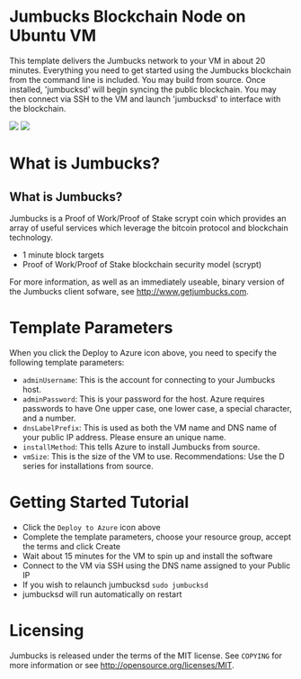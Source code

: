 # Jumbucks Blockchain Node on Ubuntu VM

This template delivers the Jumbucks network to your VM in about 20 minutes.  Everything you need to get started using the Jumbucks blockchain from the command line is included. 
You may build from source.  Once installed, 'jumbucksd' will begin syncing the public blockchain. 
You may then connect via SSH to the VM and launch 'jumbucksd' to interface with the blockchain.

<a href="https://portal.azure.com/#create/Microsoft.Template/uri/https%3A%2F%2Fraw.githubusercontent.com%2FAzure%2Fazure-quickstart-templates%2Fmaster%2Fjumbucks-blockchain-ubuntu%2Fazuredeploy.json" target="_blank"><img src="http://azuredeploy.net/deploybutton.png"/></a>
<a href="http://armviz.io/#/?load=https%3A%2F%2Fraw.githubusercontent.com%2FAzure%2Fazure-quickstart-templates%2Fmaster%2Fjumbucks-blockchain-ubuntu%2Fazuredeploy.json" target="_blank"><img src="http://armviz.io/visualizebutton.png"/></a>

# What is Jumbucks?

What is Jumbucks?
----------------

Jumbucks is a Proof of Work/Proof of Stake scrypt coin which provides an array of useful services
which leverage the bitcoin protocol and blockchain technology.

 - 1 minute block targets
 - Proof of Work/Proof of Stake blockchain security model (scrypt)

For more information, as well as an immediately useable, binary version of
the Jumbucks client sofware, see http://www.getjumbucks.com.


# Template Parameters

When you click the Deploy to Azure icon above, you need to specify the following template parameters:

* `adminUsername`: This is the account for connecting to your Jumbucks host.
* `adminPassword`: This is your password for the host.  Azure requires passwords to have One upper case, one lower case, a special character, and a number.
* `dnsLabelPrefix`: This is used as both the VM name and DNS name of your public IP address.  Please ensure an unique name.
* `installMethod`: This tells Azure to install Jumbucks from source.
* `vmSize`: This is the size of the VM to use.  Recommendations: Use the D series for installations from source.

# Getting Started Tutorial

* Click the `Deploy to Azure` icon above
* Complete the template parameters, choose your resource group, accept the terms and click Create
* Wait about 15 minutes for the VM to spin up and install the software
* Connect to the VM via SSH using the DNS name assigned to your Public IP
* If you wish to relaunch jumbucksd `sudo jumbucksd`
* jumbucksd will run automatically on restart

# Licensing

Jumbucks is released under the terms of the MIT license. See `COPYING` for more information or see http://opensource.org/licenses/MIT.
